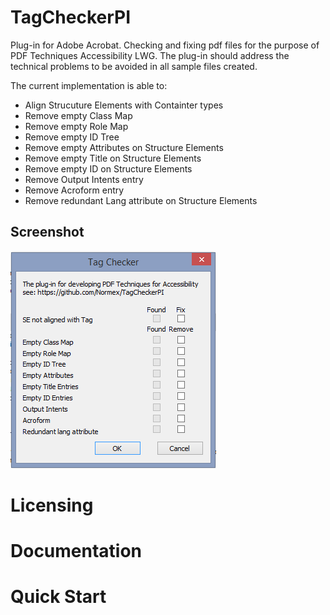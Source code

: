 # TagCheckerPI
Plug-in for Adobe Acrobat. Checking and fixing pdf files for the purpose of PDF Techniques Accessibility LWG. The plug-in should address the technical problems to be avoided in all sample files created.

The current implementation is able to:
* Align Strucuture Elements with Containter types
* Remove empty Class Map
* Remove empty Role Map
* Remove empty ID Tree
* Remove empty Attributes on Structure Elements
* Remove empty Title on Structure Elements
* Remove empty ID on Structure Elements
* Remove Output Intents entry
* Remove Acroform entry
* Remove redundant Lang attribute on Structure Elements

## Screenshot
![alt text](https://github.com/Normex/TagCheckerPI/blob/master/tagchecker.png "TagChecker")
# Licensing
# Documentation
# Quick Start
